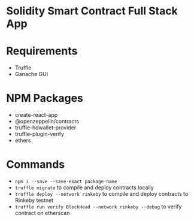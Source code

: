 # Solidity Smart Contract Full Stack App

# Requirements

-   Truffle
-   Ganache GUI

# NPM Packages

-   create-react-app
-   @openzeppelin/contracts
-   truffle-hdwallet-provider
-   truffle-plugin-verify
-   ethers

# Commands

-   `npm i --save --save-exact package-name`
-   `truffle migrate` to compile and deploy contracts locally
-   `truffle deploy --network rinkeby` to compile and deploy contracts to Rinkeby testnet
-   `truffle run verify BlockHead --network rinkeby --debug` to verify contract on etherscan
